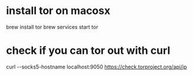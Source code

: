 # install tor on macosx
brew install tor
brew services start tor

# check if you can tor out with curl
curl --socks5-hostname localhost:9050 https://check.torproject.org/api/ip
